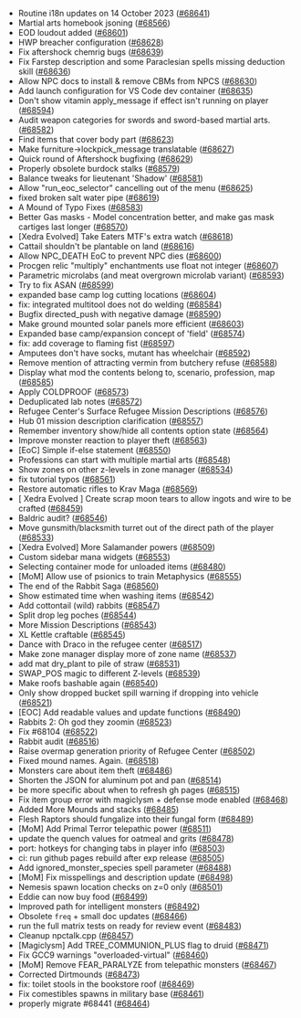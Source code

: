 * Routine i18n updates on 14 October 2023 ([#68641](https://github.com/CleverRaven/Cataclysm-DDA/pull/68641))
* Martial arts homebook jsoning ([#68566](https://github.com/CleverRaven/Cataclysm-DDA/pull/68566))
* EOD loudout added ([#68601](https://github.com/CleverRaven/Cataclysm-DDA/pull/68601))
* HWP breacher configuration ([#68628](https://github.com/CleverRaven/Cataclysm-DDA/pull/68628))
* Fix aftershock chemrig bugs ([#68639](https://github.com/CleverRaven/Cataclysm-DDA/pull/68639))
* Fix Farstep description and some Paraclesian spells missing deduction skill ([#68636](https://github.com/CleverRaven/Cataclysm-DDA/pull/68636))
* Allow NPC docs to install & remove CBMs from NPCS ([#68630](https://github.com/CleverRaven/Cataclysm-DDA/pull/68630))
* Add launch configuration for VS Code dev container ([#68635](https://github.com/CleverRaven/Cataclysm-DDA/pull/68635))
* Don't show vitamin apply_message if effect isn't running on player ([#68594](https://github.com/CleverRaven/Cataclysm-DDA/pull/68594))
* Audit weapon categories for swords and sword-based martial arts. ([#68582](https://github.com/CleverRaven/Cataclysm-DDA/pull/68582))
* Find items that cover body part ([#68623](https://github.com/CleverRaven/Cataclysm-DDA/pull/68623))
* Make furniture->lockpick_message translatable ([#68627](https://github.com/CleverRaven/Cataclysm-DDA/pull/68627))
* Quick round of Aftershock bugfixing ([#68629](https://github.com/CleverRaven/Cataclysm-DDA/pull/68629))
* Properly obsolete burdock stalks ([#68579](https://github.com/CleverRaven/Cataclysm-DDA/pull/68579))
* Balance tweaks for lieutenant 'Shadow' ([#68581](https://github.com/CleverRaven/Cataclysm-DDA/pull/68581))
* Allow "run_eoc_selector" cancelling out of the menu ([#68625](https://github.com/CleverRaven/Cataclysm-DDA/pull/68625))
* fixed broken salt water pipe ([#68619](https://github.com/CleverRaven/Cataclysm-DDA/pull/68619))
* A Mound of Typo Fixes ([#68583](https://github.com/CleverRaven/Cataclysm-DDA/pull/68583))
* Better Gas masks - Model concentration better, and make gas mask cartiges last longer  ([#68570](https://github.com/CleverRaven/Cataclysm-DDA/pull/68570))
* [Xedra Evolved] Take Eaters MTF's extra watch ([#68618](https://github.com/CleverRaven/Cataclysm-DDA/pull/68618))
* Cattail shouldn't be plantable on land ([#68616](https://github.com/CleverRaven/Cataclysm-DDA/pull/68616))
* Allow NPC_DEATH EoC to prevent NPC dies ([#68600](https://github.com/CleverRaven/Cataclysm-DDA/pull/68600))
* Procgen relic "multiply" enchantments use float not integer ([#68607](https://github.com/CleverRaven/Cataclysm-DDA/pull/68607))
* Parametric microlabs (and meat overgrown microlab variant) ([#68593](https://github.com/CleverRaven/Cataclysm-DDA/pull/68593))
* Try to fix ASAN ([#68599](https://github.com/CleverRaven/Cataclysm-DDA/pull/68599))
* expanded base camp log cutting locations ([#68604](https://github.com/CleverRaven/Cataclysm-DDA/pull/68604))
* fix: integrated multitool does not do welding ([#68584](https://github.com/CleverRaven/Cataclysm-DDA/pull/68584))
* Bugfix directed_push with negative damage ([#68590](https://github.com/CleverRaven/Cataclysm-DDA/pull/68590))
* Make ground mounted solar panels more efficient ([#68603](https://github.com/CleverRaven/Cataclysm-DDA/pull/68603))
* Expanded base camp/expansion concept of 'field' ([#68574](https://github.com/CleverRaven/Cataclysm-DDA/pull/68574))
* fix: add coverage to flaming fist ([#68597](https://github.com/CleverRaven/Cataclysm-DDA/pull/68597))
* Amputees don't have socks, mutant has wheelchair ([#68592](https://github.com/CleverRaven/Cataclysm-DDA/pull/68592))
* Remove mention of attracting vermin from butchery refuse ([#68588](https://github.com/CleverRaven/Cataclysm-DDA/pull/68588))
* Display what mod the contents belong to, scenario, profession, map ([#68585](https://github.com/CleverRaven/Cataclysm-DDA/pull/68585))
* Apply COLDPROOF ([#68573](https://github.com/CleverRaven/Cataclysm-DDA/pull/68573))
* Deduplicated lab notes ([#68572](https://github.com/CleverRaven/Cataclysm-DDA/pull/68572))
* Refugee Center's Surface Refugee Mission Descriptions ([#68576](https://github.com/CleverRaven/Cataclysm-DDA/pull/68576))
* Hub 01 mission description clarification ([#68557](https://github.com/CleverRaven/Cataclysm-DDA/pull/68557))
* Remember inventory show/hide all contents option state ([#68564](https://github.com/CleverRaven/Cataclysm-DDA/pull/68564))
* Improve monster reaction to player theft ([#68563](https://github.com/CleverRaven/Cataclysm-DDA/pull/68563))
* [EoC] Simple if-else statement ([#68550](https://github.com/CleverRaven/Cataclysm-DDA/pull/68550))
* Professions can start with multiple martial arts ([#68548](https://github.com/CleverRaven/Cataclysm-DDA/pull/68548))
* Show zones on other z-levels in zone manager ([#68534](https://github.com/CleverRaven/Cataclysm-DDA/pull/68534))
* fix tutorial typos ([#68561](https://github.com/CleverRaven/Cataclysm-DDA/pull/68561))
* Restore automatic rifles to Krav Maga ([#68569](https://github.com/CleverRaven/Cataclysm-DDA/pull/68569))
* [ Xedra Evolved ] Create scrap moon tears to allow ingots and wire to be crafted ([#68459](https://github.com/CleverRaven/Cataclysm-DDA/pull/68459))
* Baldric audit? ([#68546](https://github.com/CleverRaven/Cataclysm-DDA/pull/68546))
* Move gunsmith/blacksmith turret out of the direct path of the player ([#68533](https://github.com/CleverRaven/Cataclysm-DDA/pull/68533))
* [Xedra Evolved] More Salamander powers ([#68509](https://github.com/CleverRaven/Cataclysm-DDA/pull/68509))
* Custom sidebar mana widgets ([#68553](https://github.com/CleverRaven/Cataclysm-DDA/pull/68553))
* Selecting container mode for unloaded items ([#68480](https://github.com/CleverRaven/Cataclysm-DDA/pull/68480))
* [MoM] Allow use of psionics to train Metaphysics ([#68555](https://github.com/CleverRaven/Cataclysm-DDA/pull/68555))
* The end of the Rabbit Saga ([#68560](https://github.com/CleverRaven/Cataclysm-DDA/pull/68560))
* Show estimated time when washing items ([#68542](https://github.com/CleverRaven/Cataclysm-DDA/pull/68542))
* Add cottontail (wild) rabbits ([#68547](https://github.com/CleverRaven/Cataclysm-DDA/pull/68547))
* Split drop leg poches ([#68544](https://github.com/CleverRaven/Cataclysm-DDA/pull/68544))
* More Mission Descriptions ([#68543](https://github.com/CleverRaven/Cataclysm-DDA/pull/68543))
* XL Kettle craftable ([#68545](https://github.com/CleverRaven/Cataclysm-DDA/pull/68545))
* Dance with Draco in the refugee center ([#68517](https://github.com/CleverRaven/Cataclysm-DDA/pull/68517))
* Make zone manager display more of zone name ([#68537](https://github.com/CleverRaven/Cataclysm-DDA/pull/68537))
* add mat dry_plant to pile of straw ([#68531](https://github.com/CleverRaven/Cataclysm-DDA/pull/68531))
* SWAP_POS magic to different Z-levels ([#68539](https://github.com/CleverRaven/Cataclysm-DDA/pull/68539))
* Make roofs bashable again ([#68540](https://github.com/CleverRaven/Cataclysm-DDA/pull/68540))
* Only show dropped bucket spill warning if dropping into vehicle ([#68521](https://github.com/CleverRaven/Cataclysm-DDA/pull/68521))
* [EOC] Add readable values and update functions ([#68490](https://github.com/CleverRaven/Cataclysm-DDA/pull/68490))
* Rabbits 2: Oh god they zoomin ([#68523](https://github.com/CleverRaven/Cataclysm-DDA/pull/68523))
* Fix #68104 ([#68522](https://github.com/CleverRaven/Cataclysm-DDA/pull/68522))
* Rabbit audit ([#68516](https://github.com/CleverRaven/Cataclysm-DDA/pull/68516))
* Raise overmap generation priority of Refugee Center ([#68502](https://github.com/CleverRaven/Cataclysm-DDA/pull/68502))
* Fixed mound names. Again. ([#68518](https://github.com/CleverRaven/Cataclysm-DDA/pull/68518))
* Monsters care about item theft ([#68486](https://github.com/CleverRaven/Cataclysm-DDA/pull/68486))
* Shorten the JSON for aluminum pot and pan ([#68514](https://github.com/CleverRaven/Cataclysm-DDA/pull/68514))
* be more specific about when to refresh gh pages ([#68515](https://github.com/CleverRaven/Cataclysm-DDA/pull/68515))
* Fix item group error with magiclysm + defense mode enabled ([#68468](https://github.com/CleverRaven/Cataclysm-DDA/pull/68468))
* Added More Mounds and stacks ([#68485](https://github.com/CleverRaven/Cataclysm-DDA/pull/68485))
* Flesh Raptors should fungalize into their fungal form ([#68489](https://github.com/CleverRaven/Cataclysm-DDA/pull/68489))
* [MoM] Add Primal Terror telepathic power ([#68511](https://github.com/CleverRaven/Cataclysm-DDA/pull/68511))
* update the quench values for oatmeal and grits ([#68478](https://github.com/CleverRaven/Cataclysm-DDA/pull/68478))
* port: hotkeys for changing tabs in player info ([#68503](https://github.com/CleverRaven/Cataclysm-DDA/pull/68503))
* ci: run github pages rebuild after exp release ([#68505](https://github.com/CleverRaven/Cataclysm-DDA/pull/68505))
* Add ignored_monster_species spell parameter ([#68488](https://github.com/CleverRaven/Cataclysm-DDA/pull/68488))
* [MoM] Fix misspellings and description update ([#68498](https://github.com/CleverRaven/Cataclysm-DDA/pull/68498))
* Nemesis spawn location checks on z=0 only ([#68501](https://github.com/CleverRaven/Cataclysm-DDA/pull/68501))
* Eddie can now buy food ([#68499](https://github.com/CleverRaven/Cataclysm-DDA/pull/68499))
* Improved path for intelligent monsters ([#68492](https://github.com/CleverRaven/Cataclysm-DDA/pull/68492))
* Obsolete `freq` + small doc updates ([#68466](https://github.com/CleverRaven/Cataclysm-DDA/pull/68466))
* run the full matrix tests on ready for review event ([#68483](https://github.com/CleverRaven/Cataclysm-DDA/pull/68483))
* Cleanup npctalk.cpp ([#68457](https://github.com/CleverRaven/Cataclysm-DDA/pull/68457))
* [Magiclysm] Add TREE_COMMUNION_PLUS flag to druid ([#68471](https://github.com/CleverRaven/Cataclysm-DDA/pull/68471))
* Fix GCC9 warnings "overloaded-virtual" ([#68460](https://github.com/CleverRaven/Cataclysm-DDA/pull/68460))
* [MoM] Remove FEAR_PARALYZE from telepathic monsters ([#68467](https://github.com/CleverRaven/Cataclysm-DDA/pull/68467))
* Corrected Dirtmounds ([#68473](https://github.com/CleverRaven/Cataclysm-DDA/pull/68473))
* fix: toilet stools in the bookstore roof ([#68469](https://github.com/CleverRaven/Cataclysm-DDA/pull/68469))
* Fix comestibles spawns in military base ([#68461](https://github.com/CleverRaven/Cataclysm-DDA/pull/68461))
* properly migrate #68441 ([#68464](https://github.com/CleverRaven/Cataclysm-DDA/pull/68464))
